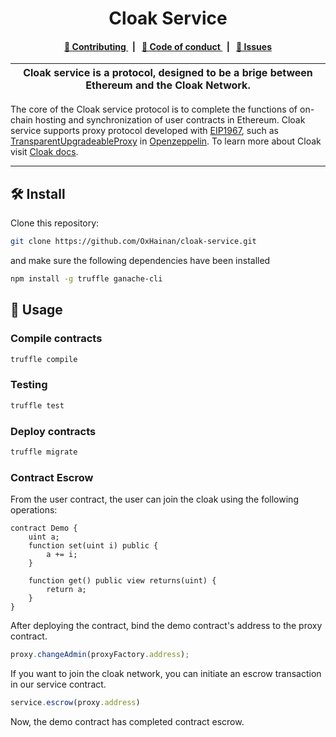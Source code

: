 <p align="center">
    <h1 align="center">
      Cloak Service
    </h1>
</p>

<div align="center">
    <h4>
        <a href="/CONTRIBUTING.md">
            👥 Contributing
        </a>
        <span>&nbsp;&nbsp;|&nbsp;&nbsp;</span>
        <a href="/CODE_OF_CONDUCT.md">
            🤝 Code of conduct
        </a>
        <span>&nbsp;&nbsp;|&nbsp;&nbsp;</span>
        <a href="https://github.com/OxHainan/cloak-service/contribute">
            🔎 Issues
        </a>
        <!-- <span>&nbsp;&nbsp;|&nbsp;&nbsp;</span>
        <a href="https://t.me/joinchat/B-PQx1U3GtAh--Z4Fwo56A">
            🗣️ Chat &amp; Support
        </a> -->
    </h4>
</div>

| Cloak service is a protocol, designed to be a brige between Ethereum and the Cloak Network. |
| ------------------------------------------------------------------------------------------------------------------------------------------------------------------------------------------------------------------------------------------------------------------- |

The core of the Cloak service protocol is to complete the functions of on-chain hosting and synchronization of user contracts in Ethereum. Cloak service supports proxy protocol developed with [EIP1967](https://eips.ethereum.org/EIPS/eip-1967), such as [TransparentUpgradeableProxy](https://github.com/OpenZeppelin/openzeppelin-contracts/blob/master/contracts/proxy/transparent/TransparentUpgradeableProxy.sol) in [Openzeppelin](https://github.com/OpenZeppelin/openzeppelin-contracts).
 To learn more about Cloak visit [Cloak docs](https://cloak-docs.readthedocs.io/en/latest/).


---

## 🛠 Install

Clone this repository:

```bash
git clone https://github.com/OxHainan/cloak-service.git
```

and make sure the following dependencies have been installed
```bash
npm install -g truffle ganache-cli
```

## 📜 Usage

### Compile contracts

```bash
truffle compile
```

### Testing

```bash
truffle test
```

### Deploy contracts

```bash
truffle migrate
```

### Contract Escrow

From the user contract, the user can join the cloak using the following operations:

```solidity
contract Demo {
    uint a;
    function set(uint i) public {
        a += i;
    }

    function get() public view returns(uint) {
        return a;
    }
}
```

After deploying the contract, bind the demo contract's address to the proxy contract.

```javascript
proxy.changeAdmin(proxyFactory.address);
```

If you want to join the cloak network, you can initiate an escrow transaction in our service contract.

```javascript
service.escrow(proxy.address)
```

Now, the demo contract has completed contract escrow.
